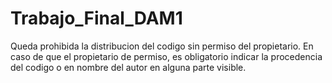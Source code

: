# Trabajo_Final_DAM1

Queda prohibida la distribucion del codigo sin permiso del propietario.
En caso de que el propietario de permiso, es obligatorio indicar
la procedencia del codigo o en nombre del autor en alguna parte visible.
